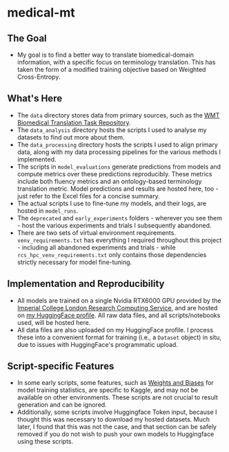 # medical-mt
## The Goal
- My goal is to find a better way to translate biomedical-domain information, with a specific focus on terminology translation. This has taken the form of a modified training objective based on Weighted Cross-Entropy.
## What's Here
- The `data` directory stores data from primary sources, such as the [WMT Biomedical Translation Task Repository](https://github.com/biomedical-translation-corpora/corpora). 
- The `data_analysis` directory hosts the scripts I used to analyse my datasets to find out more about them.
- The `data_processing` directory hosts the scripts I used to align primary data, along with my data processing pipelines for the various methods I implemented.
- The scripts in `model_evaluations` generate predictions from models and compute metrics over these predictions reproducibly. These metrics include both fluency metrics and an ontology-based terminology translation metric. Model predictions and results are hosted here, too - just refer to the Excel files for a concise summary.
- The actual scripts I use to fine-tune my models, and their logs, are hosted in `model_runs`.
- The `deprecated` and `early_experiments` folders - wherever you see them - host the various experiments and trials I subsequently abandoned.
- There are two sets of virtual environment requirements. `venv_requirements.txt` has everything I required throughout this project - including all abandoned experiments and trials - while `rcs_hpc_venv_requirements.txt` only contains those dependencies strictly necessary for model fine-tuning.
## Implementation and Reproducibility
- All models are trained on a single Nvidia RTX6000 GPU provided by the [Imperial College London Research Computing Service](https://www.imperial.ac.uk/admin-services/ict/self-service/research-support/rcs/), and are hosted on [my HuggingFace profile](https://huggingface.co/ethansimrm). All raw data files, and all scripts/notebooks used, will be hosted here. 
- All data files are also uploaded on my HuggingFace profile. I process these into a convenient format for training (i.e., a `Dataset` object) in situ, due to issues with HuggingFace's programmatic upload.
## Script-specific Features
- In some early scripts, some features, such as [Weights and Biases](https://wandb.ai/) for model training statistics, are specific to Kaggle, and may not be available on other environments. These scripts are not crucial to result generation and can be ignored.
- Additionally, some scripts involve Huggingface Token input, because I thought this was necessary to download my hosted datasets. Much later, I found that this was not the case, and that section can be safely removed if you do not wish to push your own models to Huggingface using these scripts. 






